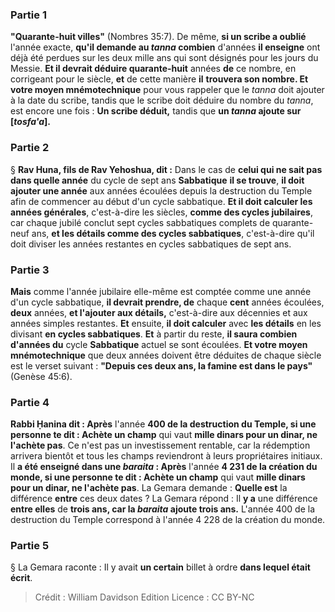 
### Partie 1
<b>"Quarante-huit villes"</b> (Nombres 35:7). De même, <b>si un scribe a oublié</b> l'année exacte, <b>qu'il demande au <i>tanna</i> combien</b> d'années <b>il enseigne</b> ont déjà été perdues sur les deux mille ans qui sont désignés pour les jours du Messie. <b>Et il devrait déduire quarante-huit</b> années <b>de</b> ce nombre, en corrigeant pour le siècle, <b>et</b> de cette manière <b>il</b> <b>trouvera son nombre. Et votre moyen mnémotechnique</b> pour vous rappeler que le <i>tanna</i> doit ajouter à la date du scribe, tandis que le scribe doit déduire du nombre du <i>tanna</i>, est encore une fois : <b>Un scribe déduit,</b> tandis que <b>un <i>tanna</i> ajoute sur [<i>tosfa'a</i>].</b>

### Partie 2
§ <b>Rav Huna, fils de Rav Yehoshua, dit :</b> Dans le cas de <b>celui qui ne sait pas dans quelle année</b> du cycle de sept ans <b>Sabbatique</b> <b>il se trouve</b>, <b>il doit ajouter une année</b> aux années écoulées depuis la destruction du Temple afin de commencer au début d'un cycle sabbatique. <b>Et il doit calculer les années générales</b>, c'est-à-dire les siècles, <b>comme des cycles jubilaires</b>, car chaque jubilé conclut sept cycles sabbatiques complets de quarante-neuf ans, <b>et les détails comme des cycles sabbatiques</b>, c'est-à-dire qu'il doit diviser les années restantes en cycles sabbatiques de sept ans.

### Partie 3
<b>Mais</b> comme l'année jubilaire elle-même est comptée comme une année d'un cycle sabbatique, <b>il devrait prendre, de</b> chaque <b>cent</b> années écoulées, <b>deux</b> années, <b>et l'ajouter aux détails,</b> c'est-à-dire aux décennies et aux années simples restantes. <b>Et</b> ensuite, <b>il doit calculer</b> avec <b>les détails</b> en les divisant <b>en cycles sabbatiques</b>. <b>Et</b> à partir du reste, <b>il saura combien d'années du</b> cycle <b>Sabbatique</b> actuel se sont écoulées. <b>Et votre moyen mnémotechnique</b> que deux années doivent être déduites de chaque siècle est le verset suivant : <b>"Depuis ces deux ans, la famine est dans le pays"</b> (Genèse 45:6).

### Partie 4
<b>Rabbi Ḥanina dit : Après</b> l'année <b>400 de la destruction du Temple, si une personne te dit : Achète un champ</b> qui vaut <b>mille dinars pour un dinar, ne l'achète pas</b>. Ce n'est pas un investissement rentable, car la rédemption arrivera bientôt et tous les champs reviendront à leurs propriétaires initiaux. Il <b>a été enseigné dans une <i>baraita</i> : Après</b> l'année <b>4 231 de la création du monde, si une personne te dit : Achète un champ</b> qui vaut <b>mille dinars pour un dinar, ne l'achète pas</b>. La Gemara demande : <b>Quelle est</b> la différence <b>entre</b> ces deux dates ? La Gemara répond : Il <b>y a</b> une différence <b>entre elles</b> de <b>trois ans, car la <i>baraita</i> ajoute trois ans.</b> L'année 400 de la destruction du Temple correspond à l'année 4 228 de la création du monde.

### Partie 5
§ La Gemara raconte : Il y avait <b>un certain</b> billet à ordre <b>dans lequel était écrit</b>.

>Crédit : William Davidson Edition
>Licence : CC BY-NC